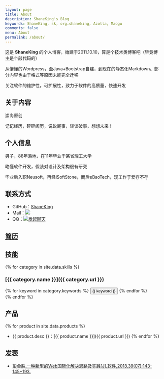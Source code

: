 ```yaml
---
layout: page
title: About
description: ShaneKing's Blog
keywords: ShaneKing, sk, org.shaneking, Azolla, Maogu
comments: false
menu: About
permalink: /about/
---
```


这是 **ShaneKing** 的个人博客，始建于2011.10.10，算是个技术类博客吧（毕竟博主是个敲代码的）

从懵懂的Wordpress，至Java+Bootstrap自建，到现在的静态化Markdown。部分内容也由于格式等原因未能完全迁移

关注软件的维护性，可扩展性，致力于软件的高质量，快速开发

## 关于内容
崇尚原创

记记经历，碎碎阅历，说说屁事，谈谈破事，想想未来！


## 个人信息
男子，88年落地，在11年毕业于某省理工大学

略懂软件开发，假装对设计及架构很有研究

毕业后入职Neusoft，再经iSoftStone，而后eBaoTech，现工作于爱存不存


## 联系方式
* GitHub：[ShaneKing](https://github.com/ShaneKing)
* Mail：<a target="_blank" href="http://mail.qq.com/cgi-bin/qm_share?t=qm_mailme&email=5NXW19fX1dLR3KSVlcqHi4k" style="text-decoration:none;"><img src="http://rescdn.qqmail.com/zh_CN/htmledition/images/function/qm_open/ico_mailme_01.png"/></a>
* QQ：<a target="_blank" href="http://wpa.qq.com/msgrd?v=3&uin=&site=qq&menu=yes"><img border="0" src="http://wpa.qq.com/pa?p=2::52" alt="发起聊天" title="发起聊天"/></a>


## [简历](http://resume.qmail.com/sk/y6yYXbQSiDs)


## 技能
{% for category in site.data.skills %}
### [{{ category.name }}]({{ category.url }})
<div class="btn-inline">
{% for keyword in category.keywords %}
<button class="btn btn-outline" type="button">{{ keyword }}</button>
{% endfor %}
</div>
{% endfor %}


## 产品
{% for product in site.data.products %}
* {{ product.desc }}：[{{ product.name }}]({{ product.url }})
{% endfor %}


## 发表
- [彭金胜.一种新型的Web国际化解决思路及实践[J].软件,2018,39(07):143-145+193.](http://kns.cnki.net/KCMS/detail/detail.aspx?dbcode=CJFQ&dbname=CJFDLAST2018&filename=RJZZ201807030&v=MDM1MzlCTnlmUmRMRzRIOW5NcUk5R1pJUjhlWDFMdXhZUzdEaDFUM3FUcldNMUZyQ1VSTE9mWStkckZ5emhVYnI=)
